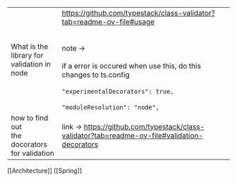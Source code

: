
|                                                      |                                                                                                                                                                                                                                                  |
| ---------------------------------------------------- | ------------------------------------------------------------------------------------------------------------------------------------------------------------------------------------------------------------------------------------------------ |
| What is the library for <br>validation in node       | https://github.com/typestack/class-validator?tab=readme-ov-file#usage<br><br><br>note -> <br><br>if a error is occured when use this, do this changes to ts.config<br><br>`"experimentalDecorators": true,`<br><br>`"moduleResolution": "node",` |
| how to find out<br>the docorators <br>for validation | link -> https://github.com/typestack/class-validator?tab=readme-ov-file#validation-decorators                                                                                                                                                    |
[[Architecture]]
[[Spring]]

